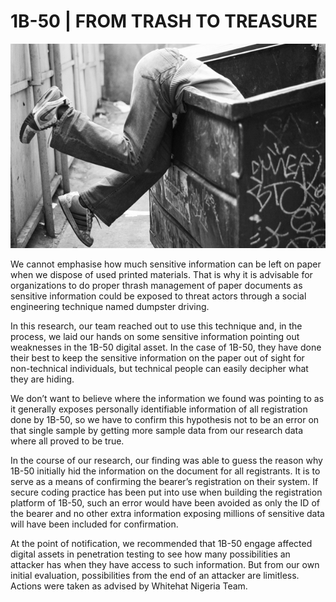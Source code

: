 # 1B-50 | FROM TRASH TO TREASURE
![](https://raw.githubusercontent.com/ngwhitehat/Lessons-From-Disclosures/main/res/dumpster-dive.jpg)

We cannot emphasise how much sensitive information can be left on paper when we dispose of used printed materials. That is why it is advisable for organizations to do proper thrash management of paper documents as sensitive information could be exposed to threat actors through a social engineering technique named dumpster driving.

In this research, our team reached out to use this technique and, in the process, we laid our hands on some sensitive information pointing out weaknesses in the 1B-50 digital asset. In the case of 1B-50, they have done their best to keep the sensitive information on the paper out of sight for non-technical individuals, but technical people can easily decipher what they are hiding.

We don’t want to believe where the information we found was pointing to as it generally exposes personally identifiable information of all registration done by 1B-50, so we have to confirm this hypothesis not to be an error on that single sample by getting more sample data from our research data where all proved to be true.

In the course of our research, our finding was able to guess the reason why 1B-50 initially hid the information on the document for all registrants. It is to serve as a means of confirming the bearer’s registration on their system. If secure coding practice has been put into use when building the registration platform of 1B-50, such an error would have been avoided as only the ID of the bearer and no other extra information exposing millions of sensitive data will have been included for confirmation.

At the point of notification, we recommended that 1B-50 engage affected digital assets in penetration testing to see how many possibilities an attacker has when they have access to such information. But from our own initial evaluation, possibilities from the end of an attacker are limitless. Actions were taken as advised by Whitehat Nigeria Team.
